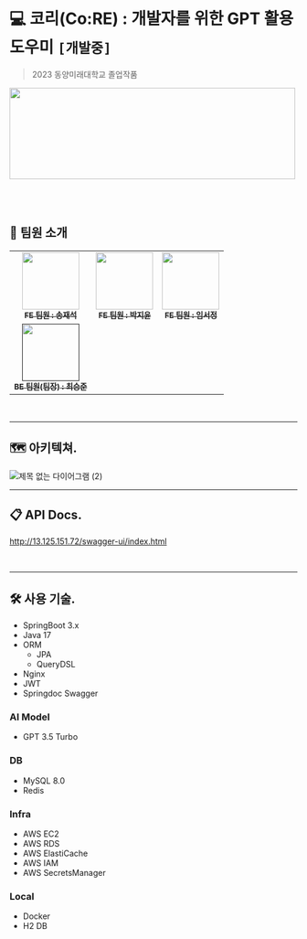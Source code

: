 # 💻 코리(Co:RE) : 개발자를 위한 GPT 활용 도우미 `[개발중]`
> 2023 동양미래대학교 졸업작품

<img src="https://github.com/Team-Dasom/co-re-server/assets/84304802/e52d7cfe-05fa-4000-8028-10645bf95223" width="500" height="160"/>

<br><br>

## 👥 팀원 소개
<table>
  <tbody>
    <tr>
      <td align="center"><a href="https://github.com/Largopie"><img src="https://avatars.githubusercontent.com/u/106071687?v=4" width="100px;" alt=""/><br /><sub><b>FE 팀원 : 송재석</b></sub></a><br /></td>
      <td align="center"><a href="https://github.com/hijiyun"><img src="https://avatars.githubusercontent.com/u/114905530?v=4" width="100px;" alt=""/><br /><sub><b>FE 팀원 : 박지윤</b></sub></a><br /></td>
      <td align="center"><a href="https://github.com/imzzok"><img src="https://avatars.githubusercontent.com/u/118805355?v=4" width="100px;" alt=""/><br /><sub><b>FE 팀원 : 임서정</b></sub></a><br /></td>
     <tr/>
      <td align="center"><a href=""><img src="https://avatars.githubusercontent.com/u/84304802?v=4" width="100px;" alt=""/><br /><sub><b>BE 팀원(팀장) : 최승준</b></sub></a><br /></td>
    </tr>
  </tbody>
</table>

<br>

---

## 🗺️ 아키텍쳐.

![제목 없는 다이어그램 (2)](https://github.com/Team-Dasom/co-re-server/assets/84304802/b248ecda-b3f7-4690-9345-0b309ce8300b)

---

## 📋 API Docs.
http://13.125.151.72/swagger-ui/index.html

<br>

---

## 🛠️ 사용 기술.
- SpringBoot 3.x
- Java 17
- ORM
  - JPA
  - QueryDSL
- Nginx
- JWT
- Springdoc Swagger

### AI Model
- GPT 3.5 Turbo
  
### DB
- MySQL 8.0
- Redis

### Infra
- AWS EC2
- AWS RDS
- AWS ElastiCache
- AWS IAM
- AWS SecretsManager

### Local
- Docker
- H2 DB
